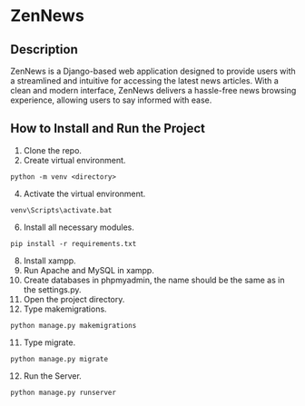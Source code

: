 # ZenNews
## Description
ZenNews is a Django-based web application designed to provide users with a streamlined and intuitive for accessing the latest news articles. With a clean and modern interface, ZenNews delivers a hassle-free news browsing experience, allowing users to say informed with ease.
## How to Install and Run the Project
1. Clone the repo.
2. Create virtual environment.
```
python -m venv <directory>
```
4. Activate the virtual environment.
```
venv\Scripts\activate.bat
```
6. Install all necessary modules.
```
pip install -r requirements.txt
```
8. Install xampp.
9. Run Apache and MySQL in xampp.
10. Create databases in phpmyadmin, the name should be the same as in the settings.py.
11. Open the project directory.
12. Type makemigrations.
```
python manage.py makemigrations
```
11. Type migrate.
```
python manage.py migrate
```
12. Run the Server.
```
python manage.py runserver
```
